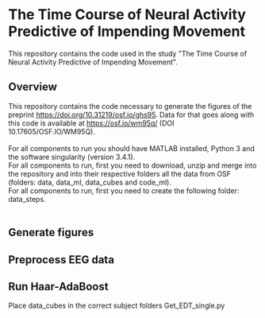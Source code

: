 # The Time Course of Neural Activity Predictive of Impending Movement
 This repository contains the code used in the study "The Time Course of Neural Activity Predictive of Impending Movement".
## Overview
 This repository contains the code necessary to generate the figures of the preprint https://doi.org/10.31219/osf.io/ghs95. Data for that goes along with this code is available at https://osf.io/wm95q/ (DOI 10.17605/OSF.IO/WM95Q).<br><br>
 For all components to run you should have MATLAB installed, Python 3 and the software singularity (version 3.4.1).<br>
 For all components to run, first you need to download, unzip and merge into the repository and into their respective folders all the data from OSF (folders: data, data_ml, data_cubes and code_ml).<br>
 For all components to run, first you need to create the following folder: data_steps.<br><br>
 


## Generate figures

## Preprocess EEG data

## Run Haar-AdaBoost
Place data_cubes in the correct subject folders
Get_EDT_single.py
